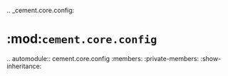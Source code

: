 .. _cement.core.config:

:mod:`cement.core.config`
==============================================================================

.. automodule:: cement.core.config
    :members:
    :private-members:
    :show-inheritance: